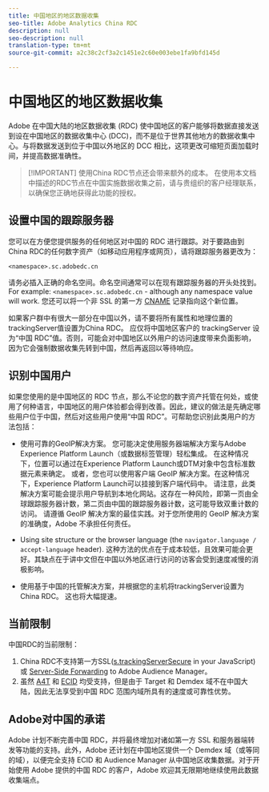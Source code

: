 ```yaml
---
title: 中国地区的地区数据收集
seo-title: Adobe Analytics China RDC
description: null
seo-description: null
translation-type: tm+mt
source-git-commit: a2c38c2cf3a2c1451e2c60e003ebe1fa9bfd145d

---
```



# 中国地区的地区数据收集

Adobe 在中国大陆的地区数据收集 (RDC) 使中国地区的客户能够将数据直接发送到设在中国地区的数据收集中心 (DCC)，而不是位于世界其他地方的数据收集中心。与将数据发送到位于中国以外地区的 DCC 相比，这项更改可缩短页面加载时间，并提高数据准确性。

> [!IMPORTANT] 使用China RDC节点还会带来额外的成本。 在使用本文档中描述的RDC节点在中国实施数据收集之前，请与贵组织的客户经理联系，以确保您正确地获得此功能的授权。

## 设置中国的跟踪服务器

您可以在方便您提供服务的任何地区对中国的 RDC 进行跟踪。对于要路由到China RDC的任何数字资产（如移动应用程序或网页），请将跟踪服务器更改为：

`<namespace>.sc.adobedc.cn`

请务必插入正确的命名空间。命名空间通常可以在现有跟踪服务器的开头处找到。For example: `<namespace>.sc.adobedc.cn` - although any namespace value will work. 您还可以将一个非 SSL 的第一方 [CNAME](https://marketing.adobe.com/resources/help/en_US/whitepapers/first_party_cookies/fpcookies_cname.html) 记录指向这个新位置。

如果客户群中有很大一部分在中国以外，请不要将所有属性和地理位置的trackingServer值设置为China RDC。 应仅将中国地区客户的 trackingServer 设为“中国 RDC”值。否则，可能会对中国地区以外用户的访问速度带来负面影响，因为它会强制数据收集先转到中国，然后再返回以等待响应。

## 识别中国用户

如果您使用的是中国地区的 RDC 节点，那么不论您的数字资产托管在何处，或使用了何种语言，中国地区的用户体验都会得到改善。因此，建议的做法是先确定哪些用户位于中国，然后对这些用户使用“中国 RDC”。可帮助您识别此类用户的方法包括：

* 使用可靠的GeoIP解决方案。  您可能决定使用服务器端解决方案与Adobe Experience Platform Launch（或数据标签管理）轻松集成。 在这种情况下，位置可以通过在Experience Platform Launch或DTM对象中包含标准数据元素来确定。 或者，您也可以使用客户端 GeoIP 解决方案。在这种情况下，Experience Platform Launch可以挂接到客户端代码中。 请注意，此类解决方案可能会提示用户导航到本地化网站。这存在一种风险，即第一页由全球跟踪服务器计数，第二页由中国的跟踪服务器计数，这可能导致双重计数的访问。 请遵循 GeoIP 解决方案的最佳实践。对于您所使用的 GeoIP 解决方案的准确度，Adobe 不承担任何责任。

* Using site structure or the browser language (the `navigator.language / accept-language` header). 这种方法的优点在于成本较低，且效果可能会更好。其缺点在于讲中文但在中国以外地区进行访问的访客会受到速度减慢的消极影响。
* 使用基于中国的托管解决方案，并根据您的主机将trackingServer设置为China RDC。 这也将大幅提速。

## 当前限制

中国RDC的当前限制：

1. China RDC不支持第一方SSL([s.trackingServerSecure](https://helpx.adobe.com/analytics/kb/determining-data-center.html) in your JavaScript)或 [Server-Side Forwarding](https://marketing.adobe.com/resources/help/en_US/reference/ssf.html) to Adobe Audience Manager。
2. 虽然 [A4T](https://marketing.adobe.com/resources/help/en_US/target/a4t/a4t.html) 和 [ECID](https://marketing.adobe.com/resources/help/en_US/mcvid/) 均受支持，但是由于 Target 和 Demdex 域不在中国大陆，因此无法享受到中国 RDC 范围内域所具有的速度或可靠性优势。

## Adobe对中国的承诺

Adobe 计划不断完善中国 RDC，并将最终增加对诸如第一方 SSL 和服务器端转发等功能的支持。此外，Adobe 还计划在中国地区提供一个 Demdex 域（或等同的域），以便完全支持 ECID 和 Audience Manager 从中国地区收集数据。对于开始使用 Adobe 提供的中国 RDC 的客户，Adobe 欢迎其无限期地继续使用此数据收集端点。
